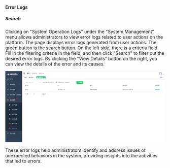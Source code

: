 #### Error Logs

##### Search

Clicking on "System Operation Logs" under the "System Management" menu allows administrators to view error logs related to user actions on the platform. The page displays error logs generated from user actions. The green button is the search button. On the left side, there is a criteria field. Fill in the filtering criteria in the field, and then click "Search" to filter out the desired error logs. By clicking the "View Details" button on the right, you can view the details of the error and its causes.

![image-20230621105907961](../../../../images/whalealDataImages/image-20230621105907961.png)

These error logs help administrators identify and address issues or unexpected behaviors in the system, providing insights into the activities that led to errors.